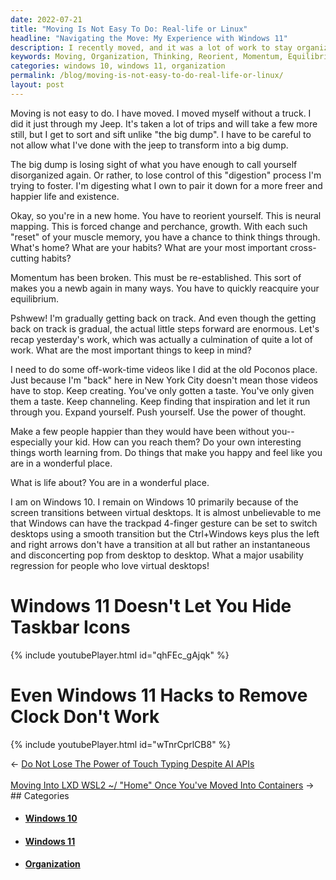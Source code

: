 ```yaml
---
date: 2022-07-21
title: "Moving Is Not Easy To Do: Real-life or Linux"
headline: "Navigating the Move: My Experience with Windows 11"
description: I recently moved, and it was a lot of work to stay organized. Moving to a new place has allowed me to think things through and reorient myself, and I'm looking to establish momentum, reacquire my equilibrium, and keep creating. Unfortunately, I've found that Windows 11 doesn't let you hide taskbar icons, and even hacks to remove the clock don't work. Read my blog post to find out how I'm dealing with the transition.
keywords: Moving, Organization, Thinking, Reorient, Momentum, Equilibrium, Creating, Windows 10, Windows 11, Taskbar, Icons, Clock, Hacks, Transition, Virtual Desktops
categories: windows 10, windows 11, organization
permalink: /blog/moving-is-not-easy-to-do-real-life-or-linux/
layout: post
---
```



Moving is not easy to do. I have moved. I moved myself without a truck. I did
it just through my Jeep. It's taken a lot of trips and will take a few more
still, but I get to sort and sift unlike "the big dump". I have to be careful
to not allow what I've done with the jeep to transform into a big dump.

The big dump is losing sight of what you have enough to call yourself
disorganized again. Or rather, to lose control of this "digestion" process I'm
trying to foster. I'm digesting what I own to pair it down for a more freer and
happier life and existence.

Okay, so you're in a new home. You have to reorient yourself. This is neural
mapping. This is forced change and perchance, growth. With each such "reset" of
your muscle memory, you have a chance to think things through. What's home?
What are your habits? What are your most important cross-cutting habits?

Momentum has been broken. This must be re-established. This sort of makes you a
newb again in many ways. You have to quickly reacquire your equilibrium.

Pshwew! I'm gradually getting back on track. And even though the getting back
on track is gradual, the actual little steps forward are enormous. Let's recap
yesterday's work, which was actually a culmination of quite a lot of work. What
are the most important things to keep in mind?

I need to do some off-work-time videos like I did at the old Poconos place.
Just because I'm "back" here in New York City doesn't mean those videos have to
stop. Keep creating. You've only gotten a taste. You've only given them a
taste. Keep channeling. Keep finding that inspiration and let it run through
you. Expand yourself. Push yourself. Use the power of thought.

Make a few people happier than they would have been without you--especially
your kid. How can you reach them? Do your own interesting things worth learning
from. Do things that make you happy and feel like you are in a wonderful place.

What is life about? You are in a wonderful place.

I am on Windows 10. I remain on Windows 10 primarily because of the screen
transitions between virtual desktops. It is almost unbelievable to me that
Windows can have the trackpad 4-finger gesture can be set to switch desktops
using a smooth transition but the Ctrl+Windows keys plus the left and right
arrows don't have a transition at all but rather an instantaneous and
disconcerting pop from desktop to desktop. What a major usability regression
for people who love virtual desktops!

# Windows 11 Doesn't Let You Hide Taskbar Icons

{% include youtubePlayer.html id="qhFEc_gAjqk" %}

# Even Windows 11 Hacks to Remove Clock Don't Work

{% include youtubePlayer.html id="wTnrCprlCB8" %}


<div class="post-nav"><div class="post-nav-prev"><span class="arrow">&larr;&nbsp;</span><a href="/blog/do-not-lose-the-power-of-touch-typing-despite-ai-apis/">Do Not Lose The Power of Touch Typing Despite AI APIs</a></div> &nbsp; <div class="post-nav-next"><a href="/blog/moving-into-lxd-wsl2-home-once-you-ve-moved-into-containers/">Moving Into LXD WSL2 ~/ "Home" Once You've Moved Into Containers</a><span class="arrow">&nbsp;&rarr;</span></div></div>
## Categories

<ul>
<li><h4><a href='/windows-10/'>Windows 10</a></h4></li>
<li><h4><a href='/windows-11/'>Windows 11</a></h4></li>
<li><h4><a href='/organization/'>Organization</a></h4></li></ul>